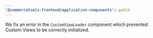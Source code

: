 ```yaml
---
'@commercetools-frontend/application-components': patch
---
```


We fix an error in the `CustomViewLoader` component which prevented Custom Views to be correctly initialized.
